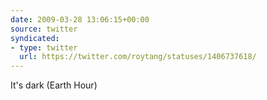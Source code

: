 ```yaml
---
date: 2009-03-28 13:06:15+00:00
source: twitter
syndicated:
- type: twitter
  url: https://twitter.com/roytang/statuses/1406737618/
---
```


It's dark (Earth Hour)